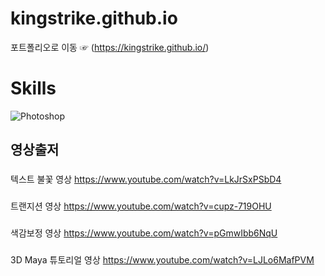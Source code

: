 # kingstrike.github.io
포트폴리오로 이동 ☞ (https://kingstrike.github.io/)


# Skills
<img alt = "Photoshop" src ="https://user-images.githubusercontent.com/37572495/192779685-2ba19ad7-ee66-466e-a525-b67185dbef40.png"/>


## 영상출저

###
텍스트 불꽃 영상
https://www.youtube.com/watch?v=LkJrSxPSbD4
###
트랜지션 영상
https://www.youtube.com/watch?v=cupz-719OHU
###
색감보정 영상
https://www.youtube.com/watch?v=pGmwIbb6NqU
###
3D Maya 튜토리얼 영상
https://www.youtube.com/watch?v=LJLo6MafPVM
